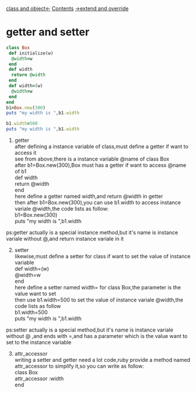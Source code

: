 [class and object<-](class_and_object.md)  [Contents](../README.md)  [->extend and override](extend_and_override.md)  
# getter and setter  

```ruby
class Box
 def initialize(w)
  @width=w
 end
 def width
  return @width
 end
 def width=(w)
  @width=w
 end
end
b1=Box.new(300)
puts "my width is ",b1.width

b1.width=500
puts "my width is ",b1.width


```
  
1. getter  
after defining a instance variable of class,must define a getter if want to access it  
see from above,there is a instance variable @name of class Box  
after b1=Box.new(300),Box must has a getter if want to access @name of b1  
def width  
 return @width  
end  
here define a getter named width,and return @width in getter  
then after b1=Box.new(300),you can use b1.width to access instance variale @width,the code lists as follow:  
b1=Box.new(300)  
puts "my width is ",b1.width  
  
ps:getter actually is a special instance method,but it's name is instance variale without @,and return instance variale in it  
  
2. setter  
likewise,must define a setter for class if want to set the value of instance variable  
def width=(w)  
 @width=w  
end  
here define a setter named width= for class Box,the parameter is the value want to set  
then use b1.width=500 to set the value of instance variale @width,the code lists as follow  
b1.width=500  
puts "my width is ",b1.width  
  
ps:setter actually is a special method,but it's name is instance variale without @ ,and ends with =,and has a parameter which is the value want to set to the instance variable  
  
3. attr_accessor  
writing a setter and getter need a lot code,ruby provide a method named attr_accessor to simplify it,so you can write as follow:  
class Box  
 attr_accessor :width  
end  
  
  

